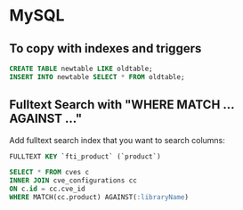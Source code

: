# MySQL

## To copy with indexes and triggers
```sql
CREATE TABLE newtable LIKE oldtable;
INSERT INTO newtable SELECT * FROM oldtable;
```

## Fulltext Search with "WHERE MATCH ... AGAINST ..."
Add fulltext search index that you want to search columns:
```sql
FULLTEXT KEY `fti_product` (`product`)
```

```sql
SELECT * FROM cves c
INNER JOIN cve_configurations cc
ON c.id = cc.cve_id
WHERE MATCH(cc.product) AGAINST(:libraryName)
```